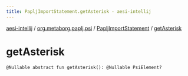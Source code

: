 ```yaml
---
title: PapljImportStatement.getAsterisk - aesi-intellij
---
```


[aesi-intellij](../../index.html) / [org.metaborg.paplj.psi](../index.html) / [PapljImportStatement](index.html) / [getAsterisk](.)

# getAsterisk

`@Nullable abstract fun getAsterisk(): @Nullable PsiElement?`